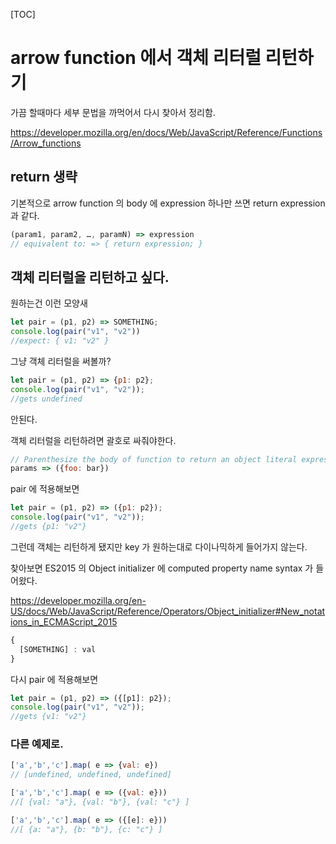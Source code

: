 [TOC]


# arrow function 에서 객체 리터럴 리턴하기

가끔 할때마다 세부 문법을 까먹어서 다시 찾아서 정리함.

https://developer.mozilla.org/en/docs/Web/JavaScript/Reference/Functions/Arrow_functions

## return 생략

기본적으로 arrow function 의 body 에 expression 하나만 쓰면 return expression 과 같다.


```javascript
(param1, param2, …, paramN) => expression
// equivalent to: => { return expression; }
```

## 객체 리터럴을 리턴하고 싶다.

원하는건 이런 모양새

```javascript
let pair = (p1, p2) => SOMETHING;
console.log(pair("v1", "v2"))
//expect: { v1: "v2" }
```

그냥 객체 리터럴을 써볼까?

```javascript
let pair = (p1, p2) => {p1: p2};
console.log(pair("v1", "v2"));
//gets undefined
```
안된다.

객체 리터럴을 리턴하려면 괄호로 싸줘야한다.

```javascript
// Parenthesize the body of function to return an object literal expression:
params => ({foo: bar})
```

pair 에 적용해보면
```javascript
let pair = (p1, p2) => ({p1: p2});
console.log(pair("v1", "v2"));
//gets {p1: "v2"}
```

그런데 객체는 리턴하게 됐지만 key 가 원하는대로 다이나믹하게 들어가지 않는다.

찾아보면 ES2015 의 Object initializer 에 computed property name syntax 가 들어왔다.

https://developer.mozilla.org/en-US/docs/Web/JavaScript/Reference/Operators/Object_initializer#New_notations_in_ECMAScript_2015

```JavaScript
{
  [SOMETHING] : val
}
```

다시 pair 에 적용해보면
```javascript
let pair = (p1, p2) => ({[p1]: p2});
console.log(pair("v1", "v2"));
//gets {v1: "v2"}
```

### 다른 예제로.

```javascript
['a','b','c'].map( e => {val: e})
// [undefined, undefined, undefined]
```

```javascript
['a','b','c'].map( e => ({val: e}))
//[ {val: "a"}, {val: "b"}, {val: "c"} ]
```

```javascript
['a','b','c'].map( e => ({[e]: e}))
//[ {a: "a"}, {b: "b"}, {c: "c"} ]
```
